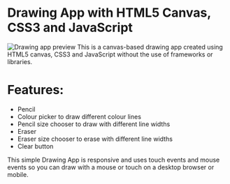 # Drawing App with HTML5 Canvas, CSS3 and JavaScript

<img src="preview.png" alt="Drawing app preview" /> 
This is a canvas-based drawing app created using HTML5 canvas, CSS3 and JavaScript without the use of frameworks or libraries. 

<h1>Features:</h1>
<ul>
  <li>Pencil</li>
  <li>Colour picker to draw different colour lines</li>
  <li>Pencil size chooser to draw with different line widths</li>
  <li>Eraser</li>
  <li>Eraser size chooser to erase with different line widths</li>
  <li>Clear button</li>
</ul>

This simple Drawing App is responsive and uses touch events and mouse events so you can draw with a mouse or touch on a desktop browser or mobile.



